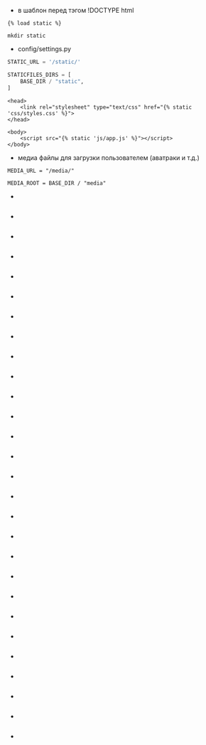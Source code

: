 * в шаблон перед тэгом !DOCTYPE html
```
{% load static %}
```
```
mkdir static
```
* config/settings.py
```python
STATIC_URL = '/static/'

STATICFILES_DIRS = [
    BASE_DIR / "static",
]
```
```
<head>
    <link rel="stylesheet" type="text/css" href="{% static 'css/styles.css' %}">
</head>
```
```
<body>
    <script src="{% static 'js/app.js' %}"></script>
</body>
```
* медиа файлы для загрузки пользователем (аватраки и т.д.)
```
MEDIA_URL = "/media/"

MEDIA_ROOT = BASE_DIR / "media"
```
* 
```

```
* 
```

```
* 
```

```
* 
```

```
* 
```

```
* 
```

```
* 
```

```
* 
```

```
* 
```

```
* 
```

```
* 
```

```
* 
```

```
* 
```

```
* 
```

```
* 
```

```
* 
```

```
* 
```

```
* 
```

```
* 
```

```
* 
```

```
* 
```

```
* 
```

```
* 
```

```
* 
```

```
* 
```

```
* 
```

```
* 
```

```
* 
```
